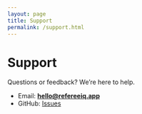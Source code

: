 ```yaml
---
layout: page
title: Support
permalink: /support.html
---
```


# Support
Questions or feedback? We’re here to help.

- Email: **hello@refereeiq.app**
- GitHub: [Issues](https://github.com/JustinXHale/refereeiq-site/issues)
